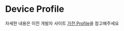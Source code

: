 # Device Profile

자세한 내용은 이전 개발자 사이트 [가전 Profile](https://developer.damda.lge.com/docs/thinq/profile/washer)을 참고해주세요

